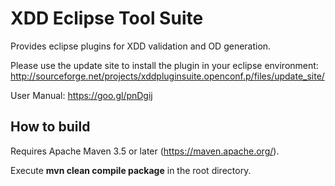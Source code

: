 # XDD Eclipse Tool Suite

Provides eclipse plugins for XDD validation and OD generation.


Please use the update site to install the plugin in your eclipse environment:
http://sourceforge.net/projects/xddpluginsuite.openconf.p/files/update_site/

User Manual:
https://goo.gl/pnDgij 

## How to build

Requires Apache Maven 3.5 or later (https://maven.apache.org/).

Execute __mvn clean compile package__ in the root directory.